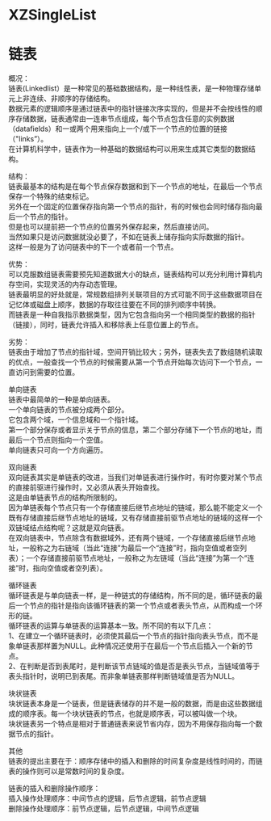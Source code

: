 # XZSingleList
# 链表  
概况：    
链表(Linkedlist）是一种常见的基础数据结构，是一种线性表，是一种物理存储单元上非连续、非顺序的存储结构。  
数据元素的逻辑顺序是通过链表中的指针链接次序实现的，但是并不会按线性的顺序存储数据，链表通常由一连串节点组成，每个节点包含任意的实例数据（datafields）和一或两个用来指向上一个/或下一个节点的位置的链接（"links”）。  
在计算机科学中，链表作为一种基础的数据结构可以用来生成其它类型的数据结构。  

结构：  
链表最基本的结构是在每个节点保存数据和到下一个节点的地址，在最后一个节点保存一个特殊的结束标记。  
另外在一个固定的位置保存指向第一个节点的指针，有的时候也会同时储存指向最后一个节点的指针。  
但是也可以提前把一个节点的位置另外保存起来，然后直接访问。  
当然如果只是访问数据就没必要了，不如在链表上储存指向实际数据的指针。  
这样一般是为了访问链表中的下一个或者前一个节点。

优势：    
可以克服数组链表需要预先知道数据大小的缺点，链表结构可以充分利用计算机内存空间，实现灵活的内存动态管理。  
链表最明显的好处就是，常规数组排列关联项目的方式可能不同于这些数据项目在记忆体或磁盘上顺序，数据的存取往往要在不同的排列顺序中转换。  
而链表是一种自我指示数据类型，因为它包含指向另一个相同类型的数据的指针（链接），同时，链表允许插入和移除表上任意位置上的节点。  

劣势：  
链表由于增加了节点的指针域，空间开销比较大；另外，链表失去了数组随机读取的优点，一般查找一个节点的时候需要从第一个节点开始每次访问下一个节点，一直访问到需要的位置。  

单向链表  
链表中最简单的一种是单向链表。  
一个单向链表的节点被分成两个部分。  
它包含两个域，一个信息域和一个指针域。  
第一个部分保存或者显示关于节点的信息，第二个部分存储下一个节点的地址，而最后一个节点则指向一个空值。  
单向链表只可向一个方向遍历。  

双向链表  
双向链表其实是单链表的改进，当我们对单链表进行操作时，有时你要对某个节点的直接前驱进行操作时，又必须从表头开始查找。  
这是由单链表节点的结构所限制的。  
因为单链表每个节点只有一个存储直接后继节点地址的链域，那么能不能定义一个既有存储直接后继节点地址的链域，又有存储直接前驱节点地址的链域的这样一个双链域结点结构呢？这就是双向链表。  
在双向链表中，节点除含有数据域外，还有两个链域，一个存储直接后继节点地址，一般称之为右链域（当此“连接”为最后一个“连接”时，指向空值或者空列表）；一个存储直接前驱节点地址，一般称之为左链域（当此“连接”为第一个“连接”时，指向空值或者空列表）。  

循环链表  
循环链表是与单向链表一样，是一种链式的存储结构，所不同的是，循环链表的最后一个节点的指针是指向该循环链表的第一个节点或者表头节点，从而构成一个环形的链。  
循环链表的运算与单链表的运算基本一致。所不同的有以下几点：  
1、在建立一个循环链表时，必须使其最后一个节点的指针指向表头节点，而不是象单链表那样置为NULL。此种情况还使用于在最后一个节点后插入一个新的节点。  
2、在判断是否到表尾时，是判断该节点链域的值是否是表头节点，当链域值等于表头指针时，说明已到表尾。而非象单链表那样判断链域值是否为NULL。  

块状链表  
块状链表本身是一个链表，但是链表储存的并不是一般的数据，而是由这些数据组成的顺序表。每一个块状链表的节点，也就是顺序表，可以被叫做一个块。  
块状链表另一个特点是相对于普通链表来说节省内存，因为不用保存指向每一个数据节点的指针。  

其他  
链表的提出主要在于：顺序存储中的插入和删除的时间复杂度是线性时间的，而链表的操作则可以是常数时间的复杂度。  

链表的插入和删除操作顺序：  
插入操作处理顺序：中间节点的逻辑，后节点逻辑，前节点逻辑  
删除操作处理顺序：前节点逻辑，后节点逻辑，中间节点逻辑  
